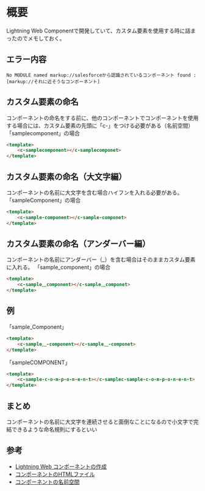 # 概要

Lightning Web Componentで開発していて、カスタム要素を使用する時に詰まったのでメモしておく。

## エラー内容

```powershell-interactive
No MODULE named markup://salesforceから認識されているコンポーネント found : [markup://それに近そうなコンポーネント]
```

## カスタム要素の命名
コンポーネントの命名をする前に、他のコンポーネントでコンポーネントを使用する場合には、カスタム要素の先頭に「c-」をつける必要がある（名前空間）
「samplecomponent」の場合

```html
<template>
    <c-samplecomponent></c-samplecomponet>
</template>
```

## カスタム要素の命名（大文字編）
コンポーネントの名前に大文字を含む場合ハイフンを入れる必要がある。
「sampleComponent」の場合

```html
<template>
    <c-sample-component></c-sample-componet>
</template>
```

## カスタム要素の命名（アンダーバー編）
コンポーネントの名前にアンダーバー（_）を含む場合はそのままカスタム要素に入れる。 
「sample_component」の場合

```html
<template>
    <c-sample＿component></c-sample＿componet>
</template>
```

## 例
「sample_Component」

```html
<template>
    <c-sample＿-component></c-sample＿-componet>
</template>
```
「sampleCOMPONENT」

```html
<template>
    <c-sample-c-o-m-p-o-n-e-n-t></c-samplec-sample-c-o-m-p-o-n-e-n-t>
</template>
```

## まとめ
コンポーネントの名前に大文字を連続させると面倒なことになるので小文字で完結できるような命名規則にするといい

## 参考
- [Lightning Web コンポーネントの作成](https://trailhead.salesforce.com/ja/content/learn/modules/lightning-web-components-for-aura-developers/compose-components?trail_id=build-lightning-web-components)
- [コンポーネントのHTMLファイル](https://developer.salesforce.com/docs/component-library/documentation/ja-jp/lwc/lwc.create_components_html_file)
- [コンポーネントの名前空間](https://developer.salesforce.com/docs/component-library/documentation/ja-jp/lwc/lwc.create_components_namespace)